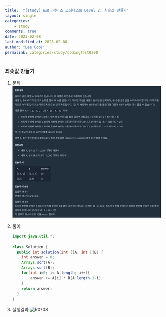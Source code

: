 ```yaml
---
title:  "[study] 프로그래머스 코딩테스트 Level 2. 최솟값 만들기"
layout: single
categories:
    - study
comments: true
date: 2023-02-08
last_modified_at: 2023-02-08
author: "Lee Cool"
permalink: categories/study/codingTest0208
---
```



### 최솟값 만들기
1. 문제
![Q0208](/img/Q0208.PNG)

2. 풀이
   ````java
   import java.util.*;

   class Solution {
     public int solution(int []A, int []B) {
       int answer = 0;
       Arrays.sort(A);
       Arrays.sort(B);
       for(int i=0; i< A.length; i++){
           answer += A[i] * B[A.length-1-i];
       }
       return answer;
     }
   }
    ````

3. 실행결과
![R0208](/img/R0208.PNG)
